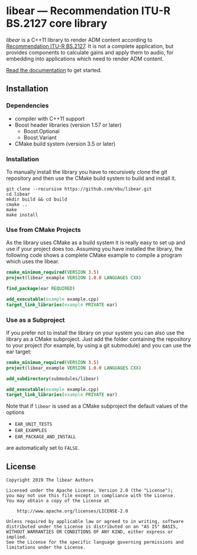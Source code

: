 # libear — Recommendation ITU-R BS.2127 core library

*libear* is a C++11 library to render ADM content according to [Recommendation
ITU-R BS.2127](https://www.itu.int/rec/R-REC-BS.2127). It is not a complete
application, but provides components to calculate gains and apply them to
audio, for embedding into applications which need to render ADM content.

[Read the documentation](https://libear.readthedocs.io/en/latest/) to get
started.

## Installation

### Dependencies

  - compiler with C++11 support
  - Boost header libraries (version 1.57 or later)
      - Boost.Optional
      - Boost.Variant
  - CMake build system (version 3.5 or later)

### Installation

To manually install the library you have to recursively clone the git
repository and then use the CMake build system to build and install it.

``` shell
git clone --recursive https://github.com/ebu/libear.git
cd libear
mkdir build && cd build
cmake ..
make
make install
```

### Use from CMake Projects

As the library uses CMake as a build system it is really easy to set up
and use if your project does too. Assuming you have installed the
library, the following code shows a complete CMake example to compile a
program which uses the libear.

``` cmake
cmake_minimum_required(VERSION 3.5)
project(libear_example VERSION 1.0.0 LANGUAGES CXX)

find_package(ear REQUIRED)

add_executable(example example.cpp)
target_link_libraries(example PRIVATE ear)
```

### Use as a Subproject

If you prefer not to install the library on your system you can also use
the library as a CMake subproject. Just add the folder containing the
repository to your project (for example, by using a git submodule) and
you can use the ear target:

``` cmake
cmake_minimum_required(VERSION 3.5)
project(libear_example VERSION 1.0.0 LANGUAGES CXX)

add_subdirectory(submodules/libear)

add_executable(example example.cpp)
target_link_libraries(example PRIVATE ear)
```

Note that if `libear` is used as a CMake subproject the default values of the
options

  - `EAR_UNIT_TESTS`
  - `EAR_EXAMPLES`
  - `EAR_PACKAGE_AND_INSTALL`

are automatically set to `FALSE`.

## License

```
Copyright 2019 The libear Authors

Licensed under the Apache License, Version 2.0 (the "License");
you may not use this file except in compliance with the License.
You may obtain a copy of the License at

    http://www.apache.org/licenses/LICENSE-2.0

Unless required by applicable law or agreed to in writing, software
distributed under the License is distributed on an "AS IS" BASIS,
WITHOUT WARRANTIES OR CONDITIONS OF ANY KIND, either express or implied.
See the License for the specific language governing permissions and
limitations under the License.
```
